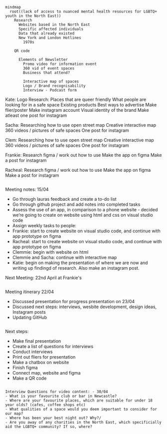 ```mermaid
mindmap
  root((lack of access to nuanced mental health resources for LGBTQ+ youth in the North East))
    Research 
      Websites based in the North East 
      Specific affected individuals 
      Data that already existed 
      New York and London Hotlines 
        1970s
    
    QR code

      Elements of Newsletter 
        Promo video for information event 
        360 vid of event spaces 
        Business that attend? 

        Interactive map of spaces 
        Logo / Brand recognisability 
        Interview - Podcast form
```

Kate:
Logo 
Research:
Places that are queer friendly 
What people are looking for in a safe space 
Existing products 
Best ways to advertise 
Make flier/poster 
Make instagram account 
Visual identity of the brand 
Make atleast one post for instagram 

Sacha: 
Researching how to use open street map 
Creative interactive map 
360 videos / pictures of safe spaces 
One post for instagram 

Clem: 
Researching how to use open street map 
Creative interactive map 
360 videos / pictures of safe spaces 
One post for instagram 

Frankie: 
Research figma / work out how to use 
Make the app on figma
Make a post for instagram 

Racheal: 
Research figma / work out how to use 
Make the app on figma
Make a post for instagram 


```

```
Meeting notes: 15/04
- Go through lauras feedback and create a to-do list 
- Go through github project and add notes into completed tasks 
- Assess the use of an app, in comparison to a phone website - decided we’re going to create on website using html and css on visual studio code
- Assign weekly tasks to people:
- Frankie: start to create website on visual studio code, and continue with app prototype on figma
- Racheal: start to create website on visual studio code, and continue with app prototype on figma
-  Clemmie: begin with website on html
-  Clemmie and Sacha: continue with interactive map
- Katie: begin on making the presentation of where we are now and writing up findingd of research.  Also make an instagram post. 

Next Meeting: 22nd April at Frankie's
```

```
Meeting itinerary 22/04
- Discussed presentation for progress presentation on 23/04
- Discussed next steps: interviews, wesbite development, design ideas, Instagram posts
- Updating GitHub

```
```
Next steps:
- Make final presentation
- Create a list of questions for interviews
- Conduct interviews
- Print out fliers for presentation
- Make a chatbox on website
- Finish figma
- Connect map, website and figma
- Make a QR code

```

Interview Questions for video content: - 30/04
- What is your favourite club or bar in Newcastle?
- Where are your favourite places, which are suitable for under 18 year olds? (cafes, coffee shops etc)
- What qualities of a space would you deem important to consider for our map?
- Where has been your best night out? Why?/
- Are you away of any charities in the North East, which specificially aid the LGBTQ+ community? If so, where? 
